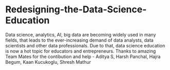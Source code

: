 # Redesigning-the-Data-Science-Education
Data science, analytics, AI, big data are becoming widely used in many fields, that leads to the ever-increasing demand of data analysts, data scientists and other data professionals. Due to that, data science education is now a hot topic for educators and entrepreneurs. 
Thanks to amazing Team Mates for the contibution and help - Aditya S, Harsh Panchal, Hajra Begum, Kaan Kucukoglu, Shresh Mathur
